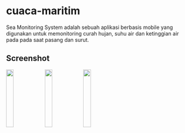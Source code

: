 # cuaca-maritim
Sea Monitoring System adalah sebuah aplikasi berbasis mobile yang digunakan untuk memonitoring curah hujan, suhu air dan ketinggian air pada pada saat pasang dan surut.

## Screenshot
<img src="https://pbs.twimg.com/media/Dzv9hQ7VYAUrGjJ.jpg" width="20%" />
<img src="https://pbs.twimg.com/media/Dzv9hTtVsAArQAR.jpg" width="20%" />
<img src="https://pbs.twimg.com/media/Dzv9hVBVsAEHcu1.jpg" width="20%" />

